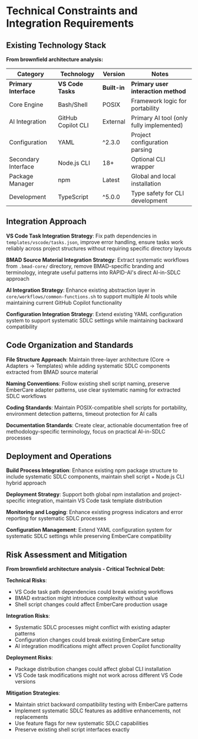 # Technical Constraints and Integration Requirements

## Existing Technology Stack

**From brownfield architecture analysis:**

| Category | Technology | Version | Notes |
|----------|------------|---------|-------|
| **Primary Interface** | **VS Code Tasks** | **Built-in** | **Primary user interaction method** |
| Core Engine | Bash/Shell | POSIX | Framework logic for portability |
| AI Integration | GitHub Copilot CLI | External | Primary AI tool (only fully implemented) |
| Configuration | YAML | ^2.3.0 | Project configuration parsing |
| Secondary Interface | Node.js CLI | 18+ | Optional CLI wrapper |
| Package Manager | npm | Latest | Global and local installation |
| Development | TypeScript | ^5.0.0 | Type safety for CLI development |

## Integration Approach

**VS Code Task Integration Strategy**: Fix path dependencies in `templates/vscode/tasks.json`, improve error handling, ensure tasks work reliably across project structures without requiring specific directory layouts

**BMAD Source Material Integration Strategy**: Extract systematic workflows from `.bmad-core/` directory, remove BMAD-specific branding and terminology, integrate useful patterns into RAPID-AI's direct AI-in-SDLC approach

**AI Integration Strategy**: Enhance existing abstraction layer in `core/workflows/common-functions.sh` to support multiple AI tools while maintaining current GitHub Copilot functionality

**Configuration Integration Strategy**: Extend existing YAML configuration system to support systematic SDLC settings while maintaining backward compatibility

## Code Organization and Standards

**File Structure Approach**: Maintain three-layer architecture (Core → Adapters → Templates) while adding systematic SDLC components extracted from BMAD source material

**Naming Conventions**: Follow existing shell script naming, preserve EmberCare adapter patterns, use clear systematic naming for extracted SDLC workflows

**Coding Standards**: Maintain POSIX-compatible shell scripts for portability, environment detection patterns, timeout protection for AI calls

**Documentation Standards**: Create clear, actionable documentation free of methodology-specific terminology, focus on practical AI-in-SDLC processes

## Deployment and Operations

**Build Process Integration**: Enhance existing npm package structure to include systematic SDLC components, maintain shell script + Node.js CLI hybrid approach

**Deployment Strategy**: Support both global npm installation and project-specific integration, maintain VS Code task template distribution

**Monitoring and Logging**: Enhance existing progress indicators and error reporting for systematic SDLC processes

**Configuration Management**: Extend YAML configuration system for systematic SDLC settings while preserving EmberCare compatibility

## Risk Assessment and Mitigation

**From brownfield architecture analysis - Critical Technical Debt:**

**Technical Risks**: 
- VS Code task path dependencies could break existing workflows
- BMAD extraction might introduce complexity without value
- Shell script changes could affect EmberCare production usage

**Integration Risks**:
- Systematic SDLC processes might conflict with existing adapter patterns  
- Configuration changes could break existing EmberCare setup
- AI integration modifications might affect proven Copilot functionality

**Deployment Risks**:
- Package distribution changes could affect global CLI installation
- VS Code task modifications might not work across different VS Code versions

**Mitigation Strategies**:
- Maintain strict backward compatibility testing with EmberCare patterns
- Implement systematic SDLC features as additive enhancements, not replacements
- Use feature flags for new systematic SDLC capabilities
- Preserve existing shell script interfaces exactly
